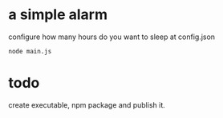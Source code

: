 a simple alarm
==============

configure how many hours do you want to sleep at config.json

`````
node main.js
`````

todo
====

create executable, npm package and publish it.
